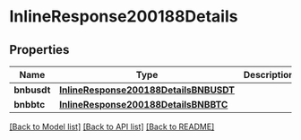 # InlineResponse200188Details

## Properties
Name | Type | Description | Notes
------------ | ------------- | ------------- | -------------
**bnbusdt** | [**InlineResponse200188DetailsBNBUSDT**](InlineResponse200188DetailsBNBUSDT.md) |  | 
**bnbbtc** | [**InlineResponse200188DetailsBNBBTC**](InlineResponse200188DetailsBNBBTC.md) |  | 

[[Back to Model list]](../README.md#documentation-for-models) [[Back to API list]](../README.md#documentation-for-api-endpoints) [[Back to README]](../README.md)

